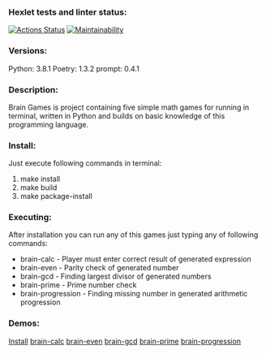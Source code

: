 ### Hexlet tests and linter status:

[![Actions Status](https://github.com/random-men/python-project-49/workflows/hexlet-check/badge.svg)](https://github.com/random-men/python-project-49/actions)
[![Maintainability](https://api.codeclimate.com/v1/badges/0163c62caee654b5962e/maintainability)](https://codeclimate.com/github/random-men/python-project-49/maintainability)

### Versions:
Python: 3.8.1
Poetry: 1.3.2
prompt: 0.4.1

### Description:
Brain Games is project containing five simple math games for running in terminal, written in Python and builds on basic knowledge of this programming language. 

### Install:
Just execute following commands in terminal:
1. make install
2. make build
3. make package-install

### Executing:
After installation you can run any of this games just typing any of following commands:
* brain-calc - Player must enter correct result of generated expression
* brain-even - Parity check of generated number 
* brain-gcd - Finding largest divisor of generated numbers
* brain-prime - Prime number check
* brain-progression - Finding missing number in generated arithmetic progression

### Demos:
[Install](https://asciinema.org/a/B3G3o6igEa2XYLJtozDQS7Uo9) 
[brain-calc](https://asciinema.org/a/Snc1GhgdCLxyt10MmxhMV806J) 
[brain-even](https://asciinema.org/a/Z9siri10rz4slMOM65DEC4b0X) 
[brain-gcd](https://asciinema.org/a/l0f3LblOBpPXtdrUpUN1p0bDN) 
[brain-prime](https://asciinema.org/a/XlAOrme9w4W8WVhUxp5dDCEwD)
[brain-progression](https://asciinema.org/a/Qfjl81Gc4cgtgPSbBCMdq05du)

